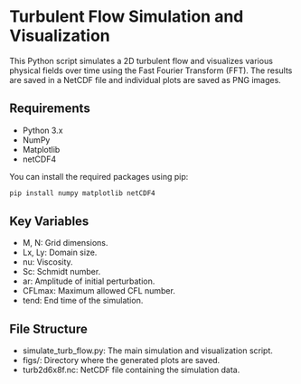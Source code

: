 # Turbulent Flow Simulation and Visualization

This Python script simulates a 2D turbulent flow and visualizes various physical fields over time using the Fast Fourier Transform (FFT). The results are saved in a NetCDF file and individual plots are saved as PNG images.

## Requirements

- Python 3.x
- NumPy
- Matplotlib
- netCDF4

You can install the required packages using pip:

```bash
pip install numpy matplotlib netCDF4
```

## Key Variables
- M, N: Grid dimensions.
- Lx, Ly: Domain size.
- nu: Viscosity.
- Sc: Schmidt number.
- ar: Amplitude of initial perturbation.
- CFLmax: Maximum allowed CFL number.
- tend: End time of the simulation.

## File Structure
- simulate_turb_flow.py: The main simulation and visualization script.
- figs/: Directory where the generated plots are saved.
- turb2d6x8f.nc: NetCDF file containing the simulation data.
